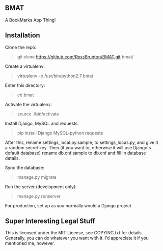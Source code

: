 ## BMAT ##
A BookMarks App Thing!

## Installation ##
Clone the repo:
> git clone https://github.com/RossBrunton/BMAT.git bmat/

Create a virtualenv:
> virtualenv -p /usr/bin/python2.7 bmat

Enter this directory:
> cd bmat

Activate the virtualenv:
> source ./bin/activate

Install Django, MySQL and requests:
> pip install Django MySQL-python requests

After this, rename settings_local.py.sample, to settings_locas.py, and give it a random secret key. Then (if you want
to, otherwise it will use Django's default database) rename db.cnf.sample to db.cnf and fill in database details.

Sync the database:
> manage.py migrate

Run the server (development only):
> manage.py runserver

For production, set up as you normally would a Django project.

## Super Interesting Legal Stuff ##
This is licensed under the MIT License, see COPYING.txt for details.
Generally, you can do whatever you want with it. I'd appreciate it if you mentioned me, however.
